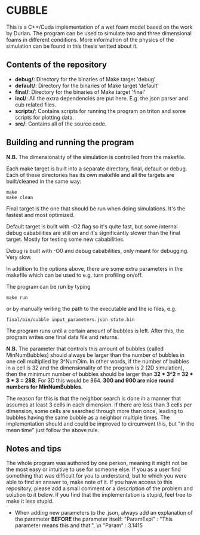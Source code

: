 # CUBBLE
This is a C++/Cuda implementation of a wet foam model based on the work by Durian.
The program can be used to simulate two and three dimensional foams in different conditions.
More information of the physics of the simulation can be found in this thesis writted about it.

## Contents of the repository
- **debug/**: Directory for the binaries of Make target 'debug'
- **default/**: Directory for the binaries of Make target 'default'
- **final/**: Directory for the binaries of Make target 'final'
- **incl/**: All the extra dependencies are put here. E.g. the json parser and cub related files.
- **scripts/**: Contains scripts for running the program on triton and some scripts for plotting data.
- **src/**: Contains all of the source code.

## Building and running the program
**N.B.** The dimensionality of the simulation is controlled from the makefile.

Each make target is built into a separate directory, final, default or debug. Each of these directories has its own makefile and all the targets are built/cleaned in the same way:
```
make
make clean
```

Final target is the one that should be run when doing simulations. It's the fastest and most optimized.

Default target is built with -O2 flag so it's quite fast, but some internal debug cababilities are still on and it's significantly slower than the final target. Mostly for testing some new cababilities.

Debug is built with -O0 and debug cababilities, only meant for debugging. Very slow.

In addition to the options above, there are some extra parameters in the makefile which can be used to e.g. turn profiling on/off.

The program can be run by typing
```
make run
```
or by manually writing the path to the executable and the io files, e.g.
```
final/bin/cubble input_parameters.json state.bin
```
The program runs until a certain amount of bubbles is left. After this, the program writes one final data file and returns.

**N.B.** The parameter that controls this amount of bubbles (called MinNumBubbles) should always be larger than the number of bubbles in one cell multiplied by 3^NumDim. In other words, if the number of bubbles in a cell is 32 and the dimensionality of the program is 2 (2D simulation), then the minimum number of bubbles should be larger than **32 * 3^2 = 32 * 3 * 3 = 288**. For 3D this would be 864. **300 and 900 are nice round numbers for MinNumBubbles**.

The reason for this is that the neighbor search is done in a manner that assumes at least 3 cells in each dimension. If there are less than 3 cells per dimension, some cells are searched through more than once, leading to bubbles having the same bubble as a neighbor multiple times. The implementation should and could be improved to circumvent this, but "in the mean time" just follow the above rule.

## Notes and tips
The whole program was authored by one person, meaning it might not be the most easy or intuitive to use for someone else. If you as a user find something that was difficult for you to understand, but to which you were able to find an answer to, make note of it. If you have access to this repository, please add a small comment or a description of the problem and solution to it below. If you find that the implementation is stupid, feel free to make it less stupid.

- When adding new parameters to the .json, always add an explanation of the parameter **BEFORE** the parameter itself: "ParamExpl" : "This parameter means this and that.", \n "Param" : 3.1415
